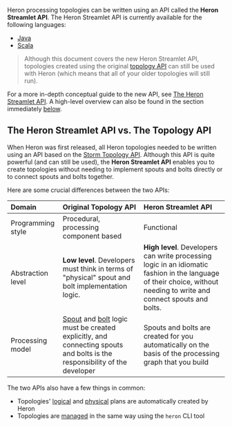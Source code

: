 <!--
    Licensed to the Apache Software Foundation (ASF) under one
    or more contributor license agreements.  See the NOTICE file
    distributed with this work for additional information
    regarding copyright ownership.  The ASF licenses this file
    to you under the Apache License, Version 2.0 (the
    "License"); you may not use this file except in compliance
    with the License.  You may obtain a copy of the License at

      http://www.apache.org/licenses/LICENSE-2.0

    Unless required by applicable law or agreed to in writing,
    software distributed under the License is distributed on an
    "AS IS" BASIS, WITHOUT WARRANTIES OR CONDITIONS OF ANY
    KIND, either express or implied.  See the License for the
    specific language governing permissions and limitations
    under the License.
-->
Heron processing topologies can be written using an API called the **Heron Streamlet API**. The Heron Streamlet API is currently available for the following languages:

* [Java](../../../developers/java/streamlet-api)
* [Scala](../../../developers/scala/streamlet-api)
<!-- * [Python](../../../developers/python/functional-api) -->

> Although this document covers the new Heron Streamlet API, topologies created using the original [topology API](../../../concepts/topologies) can still be used with Heron (which means that all of your older topologies will still run).

For a more in-depth conceptual guide to the new API, see [The Heron Streamlet API](../../../concepts/streamlet-api). A high-level overview can also be found in the section immediately [below](#the-heron-streamlet-api-vs-the-topology-api).

## The Heron Streamlet API vs. The Topology API

When Heron was first released, all Heron topologies needed to be written using an API based on the [Storm Topology API](../topologies). Although this API is quite powerful (and can still be used), the **Heron Streamlet API** enables you to create topologies without needing to implement spouts and bolts directly or to connect spouts and bolts together.

Here are some crucial differences between the two APIs:

Domain | Original Topology API | Heron Streamlet API
:------|:----------------------|:--------------------
Programming style | Procedural, processing component based | Functional
Abstraction level | **Low level**. Developers must think in terms of "physical" spout and bolt implementation logic. | **High level**. Developers can write processing logic in an idiomatic fashion in the language of their choice, without needing to write and connect spouts and bolts.
Processing model | [Spout](../spouts) and [bolt](../bolts) logic must be created explicitly, and connecting spouts and bolts is the responsibility of the developer | Spouts and bolts are created for you automatically on the basis of the processing graph that you build

The two APIs also have a few things in common:

* Topologies' [logical](../../../concepts/topologies#logical-plan) and [physical](../../../concepts/topologies#physical-plan) plans are automatically created by Heron
* Topologies are [managed](../../../operators/heron-cli) in the same way using the `heron` CLI tool